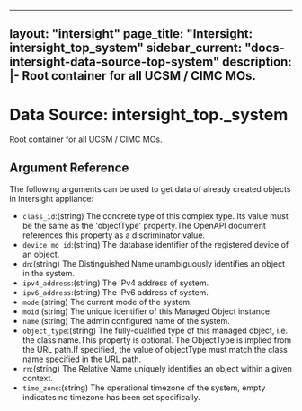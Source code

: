 
---
layout: "intersight"
page_title: "Intersight: intersight_top_system"
sidebar_current: "docs-intersight-data-source-top-system"
description: |-
Root container for all UCSM / CIMC MOs.
---

# Data Source: intersight_top._system
Root container for all UCSM / CIMC MOs.
## Argument Reference
The following arguments can be used to get data of already created objects in Intersight appliance:
* `class_id`:(string) The concrete type of this complex type. Its value must be the same as the 'objectType' property.The OpenAPI document references this property as a discriminator value. 
* `device_mo_id`:(string) The database identifier of the registered device of an object. 
* `dn`:(string) The Distinguished Name unambiguously identifies an object in the system. 
* `ipv4_address`:(string) The IPv4 address of system. 
* `ipv6_address`:(string) The IPv6 address of system. 
* `mode`:(string) The current mode of the system. 
* `moid`:(string) The unique identifier of this Managed Object instance. 
* `name`:(string) The admin configured name of the system. 
* `object_type`:(string) The fully-qualified type of this managed object, i.e. the class name.This property is optional. The ObjectType is implied from the URL path.If specified, the value of objectType must match the class name specified in the URL path. 
* `rn`:(string) The Relative Name uniquely identifies an object within a given context. 
* `time_zone`:(string) The operational timezone of the system, empty indicates no timezone has been set specifically. 
